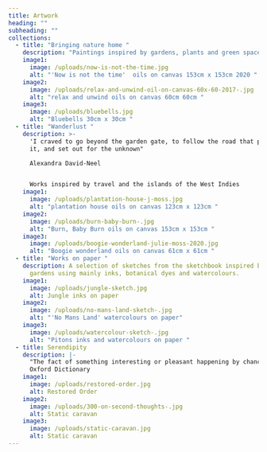 ```yaml
---
title: Artwork
heading: ""
subheading: ""
collections:
  - title: "Bringing nature home "
    description: "Paintings inspired by gardens, plants and green spaces "
    image1:
      image: /uploads/now-is-not-the-time.jpg
      alt: "'Now is not the time'  oils on canvas 153cm x 153cm 2020 "
    image2:
      image: /uploads/relax-and-unwind-oil-on-canvas-60x-60-2017-.jpg
      alt: "relax and unwind oils on canvas 60cm 60cm "
    image3:
      image: /uploads/bluebells.jpg
      alt: "Bluebells 30cm x 30cm "
  - title: "Wanderlust "
    description: >-
      'I craved to go beyond the garden gate, to follow the road that passed by
      it, and set out for the unknown"

      Alexandra David-Neel  


      Works inspired by travel and the islands of the West Indies 
    image1:
      image: /uploads/plantation-house-j-moss.jpg
      alt: "plantation house oils on canvas 123cm x 123cm "
    image2:
      image: /uploads/burn-baby-burn-.jpg
      alt: "Burn, Baby Burn oils on canvas 153cm x 153cm "
    image3:
      image: /uploads/boogie-wonderland-julie-moss-2020.jpg
      alt: "Boogie wonderland oils on canvas 61cm x 61cm "
  - title: "Works on paper "
    description: A selection of sketches from the sketchbook inspired by travel and
      gardens using mainly inks, botanical dyes and watercolours.
    image1:
      image: /uploads/jungle-sketch.jpg
      alt: Jungle inks on paper
    image2:
      image: /uploads/no-mans-land-sketch-.jpg
      alt: "'No Mans Land' watercolours on paper"
    image3:
      image: /uploads/watercolour-sketch-.jpg
      alt: "Pitons inks and watercolours on paper "
  - title: Serendipity
    description: |-
      "The fact of something interesting or pleasant happening by chance" 
      Oxford Dictionary 
    image1:
      image: /uploads/restored-order.jpg
      alt: Restored Order
    image2:
      image: /uploads/300-on-second-thoughts-.jpg
      alt: Static caravan
    image3:
      image: /uploads/static-caravan.jpg
      alt: Static caravan
---
```

